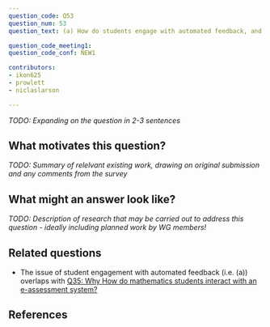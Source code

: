 ```yaml
---
question_code: Q53 
question_num: 53 
question_text: (a) How do students engage with automated feedback, and (b) are there any differences with how they would respond to the same feedback from a teacher? 

question_code_meeting1:  
question_code_conf: NEW1 

contributors: 
- ikon625
- prowlett
- niclaslarson

---
```

*TODO: Expanding on the question in 2-3 sentences*

## What motivates this question?

*TODO: Summary of relelvant existing work, drawing on original submission and any comments from the survey*

## What might an answer look like?

*TODO: Description of research that may be carried out to address this question - ideally including planned work by WG members!*

## Related questions

* The issue of student engagement with automated feedback (i.e. (a)) overlaps with [Q35: Why How do mathematics students interact with an e-assessment system?](Q35)

## References
